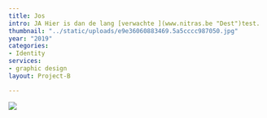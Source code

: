 ```yaml
---
title: Jos
intro: JA Hier is dan de lang [verwachte ](www.nitras.be "Dest")test.
thumbnail: "../static/uploads/e9e36060883469.5a5cccc987050.jpg"
year: "2019"
categories:
- Identity
services:
- graphic design
layout: Project-B

---
```

![](/uploads/Fruit-At-Work-email-header-1200.jpg)